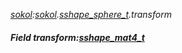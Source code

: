 _[sokol](../../modules/sokol/sokol-module.md):[sokol](../../modules/sokol/sokol-module.md).[sshape\_sphere\_t](../../modules/sokol/sokol-sshape_sphere_t.md).transform_
##### Field transform:[sshape_mat4_t](../../modules/sokol/sokol-sshape_mat4_t.md)
